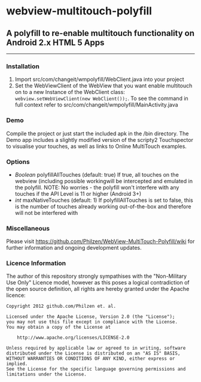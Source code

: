 # webview-multitouch-polyfill
## A polyfill to re-enable multitouch functionality on Android 2.x HTML 5 Apps
------------------------------------------------------------------------------------

### Installation
1. Import src/com/changeit/wmpolyfill/WebClient.java into your project
2. Set the WebViewClient of the WebView that you want enable multitouch on to a new Instance of the WebClient class:
`webview.setWebViewClient(new WebClient());`.
To see the command in full context refer to src/com/changeit/wmpolyfill/MainActivity.java

### Demo
Compile the project or just start the included apk in the /bin directory.
The Demo app includes a slightly modified version of the scripty2 Touchspector to visualise your touches,
as well as links to Online MultiTouch examples.


### Options
* _Boolean_	polyfillAllTouches	(default: true)
	If true, all touches on the webview (including possible workingwill be intercepted and emulated in the polyfill.
	NOTE: No worries - the polyfill won't interfere with any touches if the API Level is 11 or higher (Android 3+)
* _int_		maxNativeTouches	(default: 1)
	If polyfillAllTouches is set to false, this is the number of touches already working out-of-the-box and therefore will not be interfered with

### Miscellaneous
Please visit https://github.com/Philzen/WebView-MultiTouch-Polyfill/wiki for further information and ongoing development updates.

### Licence Information
The author of this repository strongly sympathises with the "Non-Military Use Only" Licence model, however as this poses a logical contradiction of the open source definition, all rights are hereby granted under the Apache licence:

	Copyright 2012 github.com/Philzen et. al.

	Licensed under the Apache License, Version 2.0 (the "License");
	you may not use this file except in compliance with the License.
	You may obtain a copy of the License at

		http://www.apache.org/licenses/LICENSE-2.0

	Unless required by applicable law or agreed to in writing, software
	distributed under the License is distributed on an "AS IS" BASIS,
	WITHOUT WARRANTIES OR CONDITIONS OF ANY KIND, either express or implied.
	See the License for the specific language governing permissions and
	limitations under the License.